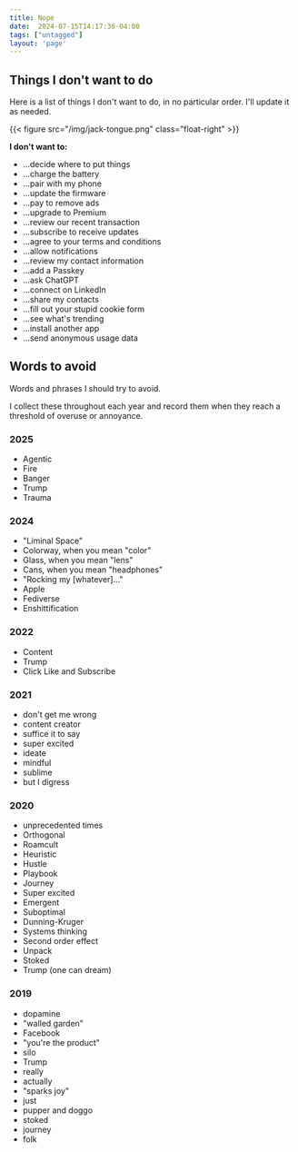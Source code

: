 ```yaml
---
title: Nope
date:  2024-07-15T14:17:36-04:00
tags: ["untagged"]
layout: 'page'
---
```



## Things I don't want to do

Here is a list of things I don't want to do, in no particular order. I'll update it as needed.

{{< figure src="/img/jack-tongue.png" class="float-right" >}}

**I don't want to:**

* ...decide where to put things
* ...charge the battery
* ...pair with my phone
* ...update the firmware
* ...pay to remove ads
* ...upgrade to Premium
* ...review our recent transaction
* ...subscribe to receive updates
* ...agree to your terms and conditions
* ...allow notifications
* ...review my contact information
* ...add a Passkey
* ...ask ChatGPT
* ...connect on LinkedIn
* ...share my contacts
* ...fill out your stupid cookie form
* ...see what's trending
* ...install another app
* ...send anonymous usage data

## Words to avoid

Words and phrases I should try to avoid.

I collect these throughout each year and record them when they reach a threshold of overuse or annoyance.

### 2025

* Agentic
* Fire
* Banger
* Trump
* Trauma

### 2024

* "Liminal Space"
* Colorway, when you mean "color"
* Glass, when you mean "lens"
* Cans, when you mean "headphones"
* "Rocking my \[whatever\]..."
* Apple
* Fediverse
* Enshittification

### 2022

* Content
* Trump
* Click Like and Subscribe

### 2021

* don't get me wrong
* content creator
* suffice it to say
* super excited
* ideate
* mindful
* sublime
* but I digress

### 2020

* unprecedented times
* Orthogonal
* Roamcult
* Heuristic
* Hustle
* Playbook
* Journey
* Super excited
* Emergent
* Suboptimal
* Dunning-Kruger
* Systems thinking
* Second order effect
* Unpack
* Stoked
* Trump (one can dream)

### 2019

* dopamine
* "walled garden"
* Facebook
* "you're the product"
* silo
* Trump
* really
* actually
* "sparks joy"
* just
* pupper and doggo
* stoked
* journey
* folk
